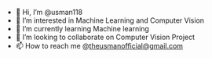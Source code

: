 - 👋 Hi, I’m @usman118
- 👀 I’m interested in Machine Learning and Computer Vision
- 🌱 I’m currently learning Machine learning
- 💞️ I’m looking to collaborate on Computer Vision Project
- 📫 How to reach me @theusmanofficial@gmail.com

<!---
usman118/usman118 is a ✨ special ✨ repository because its `README.md` (this file) appears on your GitHub profile.
You can click the Preview link to take a look at your changes.
--->
